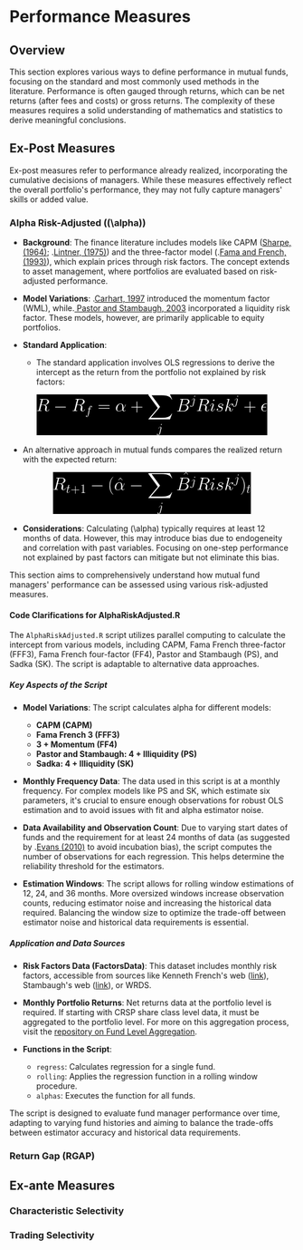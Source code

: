 # Performance Measures

## Overview

This section explores various ways to define performance in mutual funds, focusing on the standard and most commonly used methods in the literature. Performance is often gauged through returns, which can be net returns (after fees and costs) or gross returns. The complexity of these measures requires a solid understanding of mathematics and statistics to derive meaningful conclusions.

## Ex-Post Measures

Ex-post measures refer to performance already realized, incorporating the cumulative decisions of managers. While these measures effectively reflect the overall portfolio's performance, they may not fully capture managers' skills or added value.

### Alpha Risk-Adjusted (\(\alpha\))

- **Background**: The finance literature includes models like CAPM ([Sharpe, (1964)](https://onlinelibrary.wiley.com/doi/full/10.1111/j.1540-6261.1964.tb02865.x); .[Lintner, (1975)](https://www.sciencedirect.com/science/article/pii/B9780127808505500186)) and the three-factor model (.[Fama and French, (1993)](http://www.sciencedirect.com/science/article/pii/0304405X93900235)), which explain prices through risk factors. The concept extends to asset management, where portfolios are evaluated based on risk-adjusted performance.

- **Model Variations**: .[Carhart, 1997](https://onlinelibrary.wiley.com/doi/abs/10.1111/j.1540-6261.1997.tb03808.x) introduced the momentum factor (WML), while.[ Pastor and Stambaugh, 2003](https://www.journals.uchicago.edu/doi/abs/10.1086/374184) incorporated a liquidity risk factor. These models, however, are primarily applicable to equity portfolios.

- **Standard Application**:
  - The standard application involves OLS regressions to derive the intercept as the return from the portfolio not explained by risk factors:


<div align="center">
    <img src="img/RAP.png" alt="R_{t+1}-\alpha-\sum_{j} B^{j} Risk^{j}">
</div>



  - An alternative approach in mutual funds compares the realized return with the expected return:


<div align="center">
    <img src="img/RAPA.png" alt="R_{t+1}-\alpha-\sum_{j} B^{j} Risk^{j}">
</div>


- **Considerations**: Calculating \(\alpha\) typically requires at least 12 months of data. However, this may introduce bias due to endogeneity and correlation with past variables. Focusing on one-step performance not explained by past factors can mitigate but not eliminate this bias.

This section aims to comprehensively understand how mutual fund managers' performance can be assessed using various risk-adjusted measures.

#### Code Clarifications for AlphaRiskAdjusted.R


The `AlphaRiskAdjusted.R` script utilizes parallel computing to calculate the intercept from various models, including CAPM, Fama French three-factor (FFF3), Fama French four-factor (FF4), Pastor and Stambaugh (PS), and Sadka (SK). The script is adaptable to alternative data approaches.

##### Key Aspects of the Script

- **Model Variations**: The script calculates alpha for different models:
  - **CAPM (CAPM)**
  - **Fama French 3 (FFF3)**
  - **3 + Momentum (FF4)**
  - **Pastor and Stambaugh: 4 + Illiquidity (PS)**
  - **Sadka: 4 + Illiquidity (SK)**

- **Monthly Frequency Data**: The data used in this script is at a monthly frequency. For complex models like PS and SK, which estimate six parameters, it's crucial to ensure enough observations for robust OLS estimation and to avoid issues with fit and alpha estimator noise.

- **Data Availability and Observation Count**: Due to varying start dates of funds and the requirement for at least 24 months of data (as suggested by .[Evans (2010)](https://onlinelibrary.wiley.com/doi/abs/10.1111/j.1540-6261.2010.01579.x) to avoid incubation bias), the script computes the number of observations for each regression. This helps determine the reliability threshold for the estimators.

- **Estimation Windows**: The script allows for rolling window estimations of 12, 24, and 36 months. More oversized windows increase observation counts, reducing estimator noise and increasing the historical data required. Balancing the window size to optimize the trade-off between estimator noise and historical data requirements is essential.

##### Application and Data Sources

- **Risk Factors Data (FactorsData)**: This dataset includes monthly risk factors, accessible from sources like Kenneth French's web ([link](https://mba.tuck.dartmouth.edu/pages/faculty/ken.french/data_library.html)), Stambaugh's web ([link](https://finance.wharton.upenn.edu/~stambaug/)), or WRDS.

- **Monthly Portfolio Returns**: Net returns data at the portfolio level is required. If starting with CRSP share class level data, it must be aggregated to the portfolio level. For more on this aggregation process, visit the [repository on Fund Level Aggregation](https://github.com/carr8824/Data-Cleaning/tree/main/DoctoralResearch-AssetManagement/FundLevel%20Aggregation).

- **Functions in the Script**:
  - `regress`: Calculates regression for a single fund.
  - `rolling`: Applies the regression function in a rolling window procedure.
  - `alphas`: Executes the function for all funds.

The script is designed to evaluate fund manager performance over time, adapting to varying fund histories and aiming to balance the trade-offs between estimator accuracy and historical data requirements.
 

### Return Gap (RGAP)

## Ex-ante Measures

### Characteristic Selectivity

### Trading Selectivity 


